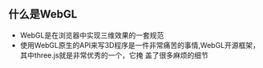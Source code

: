 ## 什么是WebGL
+ WebGL是在浏览器中实现三维效果的一套规范
+ 使用WebGL原生的API来写3D程序是一件非常痛苦的事情,WebGL开源框架，其中three.js就是非常优秀的一个，它掩 盖了很多麻烦的细节
